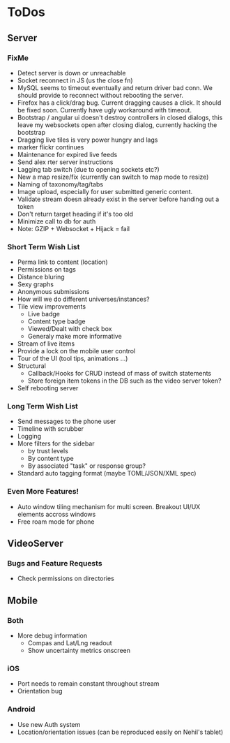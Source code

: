 # ToDos
## Server
### FixMe
* Detect server is down or unreachable
* Socket reconnect in JS (us the close fn)
* MySQL seems to timeout eventually and return driver bad conn. We should provide to reconnect without rebooting the server.
* Firefox has a click/drag bug. Current dragging causes a click. It should be fixed soon. Currently have ugly workaround with timeout.
* Bootstrap / angular ui doesn't destroy controllers in closed dialogs, this leave my websockets open after closing dialog, currently hacking the bootstrap
* Dragging live tiles is very power hungry and lags
* marker flickr continues
* Maintenance for expired live feeds
* Send alex rter server instructions
* Lagging tab switch (due to opening sockets etc?)
* New a map resize/fix (currently can switch to map mode to resize)
* Naming of taxonomy/tag/tabs
* Image upload, especially for user submitted generic content. 
* Validate stream doesn already exist in the server before handing out a token
* Don't return target heading if it's too old
* Minimize call to db for auth
* Note: GZIP + Websocket + Hijack = fail

### Short Term Wish List
* Perma link to content (location)
* Permissions on tags
* Distance bluring
* Sexy graphs
* Anonymous submissions
* How will we do different universes/instances?
* Tile view improvements
	* Live badge
	* Content type badge
	* Viewed/Dealt with check box
	* Generaly make more informative
* Stream of live items
* Provide a lock on the mobile user control
* Tour of the UI (tool tips, animations ...)
* Structural
	* Callback/Hooks for CRUD instead of mass of switch statements
	* Store foreign item tokens in the DB such as the video server token?
* Self rebooting server

### Long Term Wish List
* Send messages to the phone user
* Timeline with scrubber
* Logging
* More filters for the sidebar
	* by trust levels
	* By content type
	* By associated "task" or response group?
* Standard auto tagging format (maybe TOML/JSON/XML spec)

### Even More Features!
* Auto window tiling mechanism for multi screen. Breakout UI/UX elements accross windows
* Free roam mode for phone

## VideoServer
### Bugs and Feature Requests
* Check permissions on directories

## Mobile

### Both
* More debug information
	* Compas and Lat/Lng readout
	* Show uncertainty metrics onscreen

### iOS
* Port needs to remain constant throughout stream
* Orientation bug

### Android
* Use new Auth system
* Location/orientation issues (can be reproduced easily on Nehil's tablet)